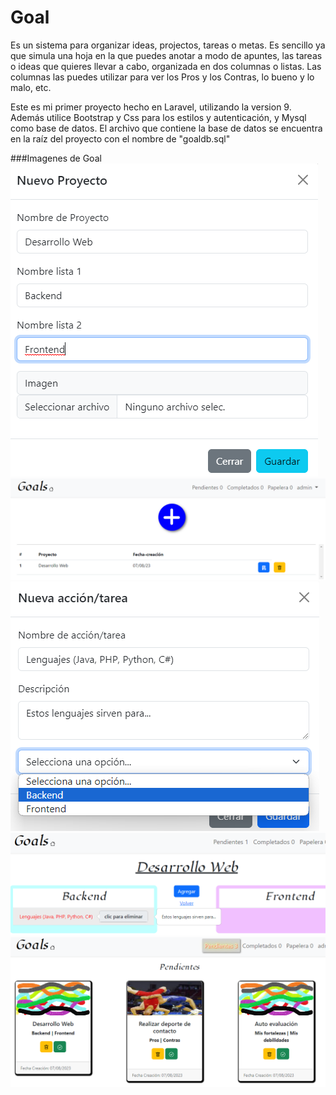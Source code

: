 # Goal
Es un sistema para organizar ideas, projectos, tareas o metas.
Es sencillo ya que simula una hoja en la que puedes anotar a modo de 
apuntes, las tareas o ideas que quieres llevar a cabo, organizada en dos 
columnas o listas.
Las columnas las puedes utilizar para ver los Pros y los Contras, lo bueno y lo malo, etc.

Este es mi primer proyecto hecho en Laravel, utilizando la version 9. Además utilice 
Bootstrap y Css para los estilos y autenticación, y Mysql como base de datos.
El archivo que contiene la base de datos se encuentra en la raíz del proyecto con el nombre de
"goaldb.sql"

###Imagenes de Goal
![](https://github.com/yulito/goals/blob/main/imagen1.png)
![](https://github.com/yulito/goals/blob/main/imagen2.png)
![](https://github.com/yulito/goals/blob/main/imagen3.png)
![](https://github.com/yulito/goals/blob/main/imagen4.png)
![](https://github.com/yulito/goals/blob/main/imagen5.png)

